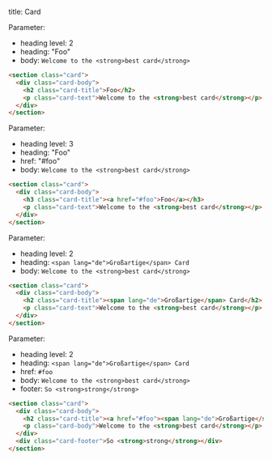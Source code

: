 title: Card

Parameter:
* heading level: 2
* heading: "Foo"
* body: `Welcome to the <strong>best card</strong>`

```html
<section class="card">
  <div class="card-body">
    <h2 class="card-title">Foo</h2>
    <p class="card-text">Welcome to the <strong>best card</strong></p>
  </div>
</section>
```

Parameter:
* heading level: 3
* heading: "Foo"
* href: "#foo"
* body: `Welcome to the <strong>best card</strong>`

```html
<section class="card">
  <div class="card-body">
    <h3 class="card-title"><a href="#foo">Foo</a></h3>
    <p class="card-text">Welcome to the <strong>best card</strong></p>
  </div>
</section>
```

Parameter:
* heading level: 2
* heading: `<span lang="de">Großartige</span> Card`
* body: `Welcome to the <strong>best card</strong>`

```html
<section class="card">
  <div class="card-body">
    <h2 class="card-title"><span lang="de">Großartige</span> Card</h2>
    <p class="card-text">Welcome to the <strong>best card</strong></p>
  </div>
</section>
```

Parameter:
* heading level: 2
* heading: `<span lang="de">Großartige</span> Card`
* href: `#foo`
* body: `Welcome to the <strong>best card</strong>`
* footer: `So <strong>strong</strong>`

```html
<section class="card">
  <div class="card-body">
    <h2 class="card-title"><a href="#foo"><span lang="de">Großartige</span> Card</a></h2>
    <p class="card-body">Welcome to the <strong>best card</strong></p>
  </div>
  <div class="card-footer">So <strong>strong</strong></div>
</section>
```
